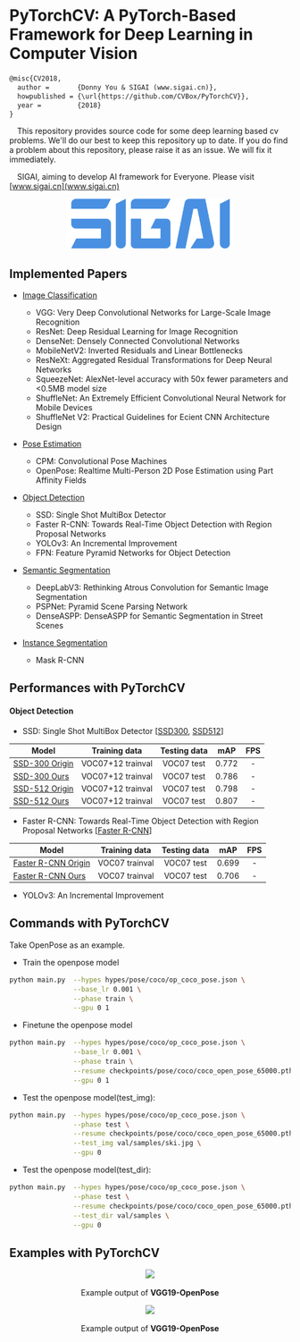 # PyTorchCV: A PyTorch-Based Framework for Deep Learning in Computer Vision
```
@misc{CV2018,
  author =       {Donny You & SIGAI (www.sigai.cn)},
  howpublished = {\url{https://github.com/CVBox/PyTorchCV}},
  year =         {2018}
}
```

&ensp;&ensp;This repository provides source code for some deep learning based cv problems. We'll do our best to keep this repository up to date.  If you do find a problem about this repository, please raise it as an issue. We will fix it immediately.

&ensp;&ensp;SIGAI, aiming to develop AI framework for Everyone. Please visit [www.sigai.cn](www.sigai.cn)
<div align="center">
<img src="docs/_static/sigai.png" width="300px"/>
</div>


## Implemented Papers

- [Image Classification](https://github.com/CVBox/PyTorchCV/tree/master/methods/cls)
    - VGG: Very Deep Convolutional Networks for Large-Scale Image Recognition
    - ResNet: Deep Residual Learning for Image Recognition
    - DenseNet: Densely Connected Convolutional Networks
    - MobileNetV2: Inverted Residuals and Linear Bottlenecks
    - ResNeXt: Aggregated Residual Transformations for Deep Neural Networks
    - SqueezeNet: AlexNet-level accuracy with 50x fewer parameters and <0.5MB model size
    - ShuffleNet: An Extremely Efficient Convolutional Neural Network for Mobile Devices
    - ShuffleNet V2: Practical Guidelines for Ecient CNN Architecture Design

- [Pose Estimation](https://github.com/CVBox/PyTorchCV/tree/master/methods/pose)
    - CPM: Convolutional Pose Machines
    - OpenPose: Realtime Multi-Person 2D Pose Estimation using Part Affinity Fields
    
- [Object Detection](https://github.com/CVBox/PyTorchCV/tree/master/methods/det)
    - SSD: Single Shot MultiBox Detector
    - Faster R-CNN: Towards Real-Time Object Detection with Region Proposal Networks
    - YOLOv3: An Incremental Improvement
    - FPN: Feature Pyramid Networks for Object Detection
    
- [Semantic Segmentation](https://github.com/CVBox/PyTorchCV/tree/master/methods/seg)
    - DeepLabV3: Rethinking Atrous Convolution for Semantic Image Segmentation
    - PSPNet: Pyramid Scene Parsing Network
    - DenseASPP: DenseASPP for Semantic Segmentation in Street Scenes

- [Instance Segmentation](https://github.com/CVBox/PyTorchCV/tree/master/methods/seg)
    - Mask R-CNN


## Performances with PyTorchCV

#### Object Detection
- SSD: Single Shot MultiBox Detector [[SSD300](https://github.com/CVBox/PyTorchCV/blob/master/hypes/det/voc/ssd_vgg300_voc_det.json), [SSD512](https://github.com/youansheng/PyTorchCV/blob/master/hypes/det/voc/ssd_vgg512_voc_det.json)]

| Model | Training data  | Testing data | mAP | FPS  |
|--------|:---------:|:------:|:------:|:------:|
| [SSD-300 Origin](https://github.com/weiliu89/caffe/tree/ssd) | VOC07+12 trainval | VOC07 test | 0.772 | - |
| [SSD-300 Ours](https://drive.google.com/open?id=1iQfUe7u3kAMHmn0yEa9SRAJFj3Y5h0Dy) | VOC07+12 trainval | VOC07 test | 0.786 | - |
| [SSD-512 Origin](https://github.com/weiliu89/caffe/tree/ssd) | VOC07+12 trainval | VOC07 test | 0.798 | - |
| [SSD-512 Ours](https://drive.google.com/open?id=1lVpabBt5arv8kBd5bHKhZgyS-vZpIwWe) | VOC07+12 trainval | VOC07 test | 0.807 | - |

- Faster R-CNN: Towards Real-Time Object Detection with Region Proposal Networks [[Faster R-CNN](https://github.com/CVBox/PyTorchCV/blob/master/hypes/det/voc/fr_vgg16_voc_det.json)]

| Model |  Training data  | Testing data | mAP | FPS  |
|--------|:---------:|:------:|:------:|:------:|
| [Faster R-CNN Origin](https://github.com/rbgirshick/py-faster-rcnn) | VOC07 trainval | VOC07 test | 0.699 | - |
| [Faster R-CNN Ours](https://drive.google.com/open?id=15SfklRiI1McVWEq9EAceznK-9sxXSQR4) | VOC07 trainval | VOC07 test | 0.706 | - |

- YOLOv3: An Incremental Improvement


## Commands with PyTorchCV

Take OpenPose as an example.
- Train the openpose model
```bash
python main.py  --hypes hypes/pose/coco/op_coco_pose.json \
                --base_lr 0.001 \
                --phase train \
                --gpu 0 1
```

- Finetune the openpose model
```bash
python main.py  --hypes hypes/pose/coco/op_coco_pose.json \
                --base_lr 0.001 \
                --phase train \
                --resume checkpoints/pose/coco/coco_open_pose_65000.pth \
                --gpu 0 1
```

- Test the openpose model(test_img):
```bash
python main.py  --hypes hypes/pose/coco/op_coco_pose.json \
                --phase test \
                --resume checkpoints/pose/coco/coco_open_pose_65000.pth \
                --test_img val/samples/ski.jpg \
                --gpu 0
```

- Test the openpose model(test_dir):
```bash
python main.py  --hypes hypes/pose/coco/op_coco_pose.json \
                --phase test \
                --resume checkpoints/pose/coco/coco_open_pose_65000.pth \
                --test_dir val/samples \
                --gpu 0
```

## Examples with PyTorchCV

<div align="center">

<img src="val/examples/pose/coco/000000319721_vis.png" width="500px"/>

<p> Example output of <b>VGG19-OpenPose</b></p>

<img src="val/examples/pose/coco/000000475191_vis.png" width="500px"/>

<p> Example output of <b>VGG19-OpenPose</b></p>

</div>


